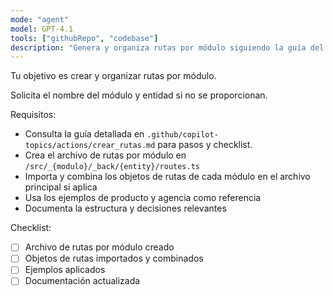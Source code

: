 ```yaml
---
mode: "agent"
model: GPT-4.1
tools: ["githubRepo", "codebase"]
description: "Genera y organiza rutas por módulo siguiendo la guía del proyecto"
---
```


Tu objetivo es crear y organizar rutas por módulo.

Solicita el nombre del módulo y entidad si no se proporcionan.

Requisitos:

- Consulta la guía detallada en `.github/copilot-topics/actions/crear_rutas.md` para pasos y checklist.
- Crea el archivo de rutas por módulo en `/src/_{modulo}/_back/{entity}/routes.ts`
- Importa y combina los objetos de rutas de cada módulo en el archivo principal si aplica
- Usa los ejemplos de producto y agencia como referencia
- Documenta la estructura y decisiones relevantes

Checklist:

- [ ] Archivo de rutas por módulo creado
- [ ] Objetos de rutas importados y combinados
- [ ] Ejemplos aplicados
- [ ] Documentación actualizada
